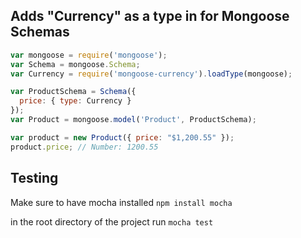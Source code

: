 ## Adds "Currency" as a type in for Mongoose Schemas

```JavaScript
var mongoose = require('mongoose');
var Schema = mongoose.Schema;
var Currency = require('mongoose-currency').loadType(mongoose);

var ProductSchema = Schema({
  price: { type: Currency }
});
var Product = mongoose.model('Product', ProductSchema);

var product = new Product({ price: "$1,200.55" });
product.price; // Number: 1200.55
```

## Testing

Make sure to have mocha installed `npm install mocha`

in the root directory of the project run `mocha test`
